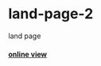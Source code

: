 # land-page-2

land page

<h4><a href="https://hadioryanipr.github.io/land-page-2/">online view</a></h4>
 


